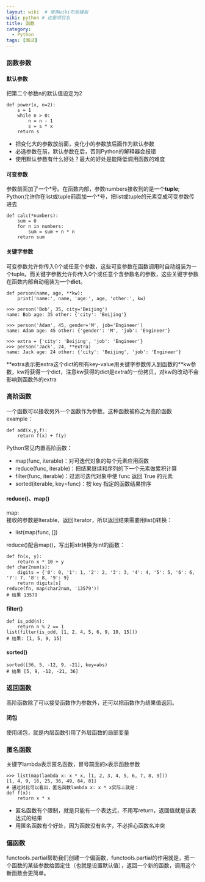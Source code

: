 ```yaml
---
layout: wiki  # 使用wiki布局模板
wiki: python # 这是项目名
title: 函数
category:
  - Python
tags: [面试]
---
```


### 函数参数

#### 默认参数
把第二个参数n的默认值设定为2
```
def power(x, n=2):
    s = 1
    while n > 0:
        n = n - 1
        s = s * x
    return s
```
- 把变化大的参数放前面，变化小的参数放后面作为默认参数
- 必选参数在前，默认参数在后，否则Python的解释器会报错
- 使用默认参数有什么好处？最大的好处是能降低调用函数的难度

#### 可变参数
参数前面加了一个\*号。在函数内部，参数numbers接收到的是一个**tuple**;  
Python允许你在list或tuple前面加一个\*号，把list或tuple的元素变成可变参数传进去  
```
def calc(*numbers):
    sum = 0
    for n in numbers:
        sum = sum + n * n
    return sum
```

#### 关键字参数
可变参数允许你传入0个或任意个参数，这些可变参数在函数调用时自动组装为一个tuple。而关键字参数允许你传入0个或任意个含参数名的参数，这些关键字参数在函数内部自动组装为一个**dict**。
```
def person(name, age, **kw):
    print('name:', name, 'age:', age, 'other:', kw)

>>> person('Bob', 35, city='Beijing')
name: Bob age: 35 other: {'city': 'Beijing'}

>>> person('Adam', 45, gender='M', job='Engineer')
name: Adam age: 45 other: {'gender': 'M', 'job': 'Engineer'}

>>> extra = {'city': 'Beijing', 'job': 'Engineer'}
>>> person('Jack', 24, **extra)
name: Jack age: 24 other: {'city': 'Beijing', 'job': 'Engineer'}

```
\**extra表示把extra这个dict的所有key-value用关键字参数传入到函数的\**kw参数，kw将获得一个dict，注意kw获得的dict是extra的一份拷贝，对kw的改动不会影响到函数外的extra



### 高阶函数
一个函数可以接收另外一个函数作为参数，这种函数被称之为高阶函数
example：
```
def add(x,y,f):
    return f(x) + f(y)
```

Python常见内置高阶函数：

- map(func, iterable)：对可迭代对象的每个元素应用函数
- reduce(func, iterable)：把结果继续和序列的下一个元素做累积计算
- filter(func, iterable)：过滤可迭代对象中使 func 返回 True 的元素
- sorted(iterable, key=func)：按 key 指定的函数结果排序

#### reduce()、map()
map:  
接收的参数是Iterable，返回Iterator，所以返回结果需要用list()转换：
- list(map(func, [])  

reduce()配合map()，写出把str转换为int的函数：
```
def fn(x, y):
    return x * 10 + y
def char2num(s):
    digits = {'0': 0, '1': 1, '2': 2, '3': 3, '4': 4, '5': 5, '6': 6, '7': 7, '8': 8, '9': 9}
    return digits[s]
reduce(fn, map(char2num, '13579'))
# 结果 13579
```
#### filter() 
```
def is_odd(n):
    return n % 2 == 1
list(filter(is_odd, [1, 2, 4, 5, 6, 9, 10, 15]))
# 结果: [1, 5, 9, 15]
```
#### sorted() 
```
sorted([36, 5, -12, 9, -21], key=abs)
# 结果 [5, 9, -12, -21, 36]
```

### 返回函数
高阶函数除了可以接受函数作为参数外，还可以把函数作为结果值返回。

#### 闭包
使用闭包，就是内层函数引用了外层函数的局部变量

### 匿名函数
关键字lambda表示匿名函数，冒号前面的x表示函数参数
```
>>> list(map(lambda x: x * x, [1, 2, 3, 4, 5, 6, 7, 8, 9]))
[1, 4, 9, 16, 25, 36, 49, 64, 81]
# 通过对比可以看出，匿名函数lambda x: x * x实际上就是：
def f(x):
    return x * x
```
- 匿名函数有个限制，就是只能有一个表达式，不用写return，返回值就是该表达式的结果
- 用匿名函数有个好处，因为函数没有名字，不必担心函数名冲突

### 偏函数
functools.partial帮助我们创建一个偏函数，functools.partial的作用就是，把一个函数的某些参数给固定住（也就是设置默认值），返回一个新的函数，调用这个新函数会更简单。